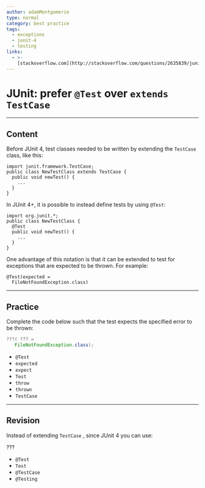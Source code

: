 ```yaml
---
author: adamMontgomerie
type: normal
category: best practice
tags:
  - exceptions
  - junit-4
  - testing
links:
  - >-
    [stackoverflow.com](http://stackoverflow.com/questions/2635839/junit-confusion-use-extend-testcase-or-test){website}
---
```


# JUnit: prefer `@Test` over `extends TestCase`


---

## Content

Before JUnit 4, test classes needed to be written by extending the `TestCase` class, like this:

```plain-text
import junit.framework.TestCase;
public class NewTestClass extends TestCase {
  public void newTest() {
    ...
  }
}
```

In JUnit 4+, it is possible to instead define tests by using `@Test`:

```plain-text
import org.junit.*;
public class NewTestClass {
  @Test
  public void newTest() {
    ...
  }
}
```

One advantage of this notation is that it can be extended to test for exceptions that are expected to be thrown. For example:

```plain-text
@Test(expected =
  FileNotFoundException.class)
```


---

## Practice

Complete the code below such that the test expects the specified error to be thrown:

```java
???( ??? =
   FileNotFoundException.class);
```

- `@Test`
- `expected`
- `expect`
- `Test`
- `throw`
- `thrown`
- `TestCase`


---

## Revision

Instead of extending `TestCase` , since JUnit 4 you can use:

???

- `@Test`
- `Test`
- `@TestCase`
- `@Testing`
 
